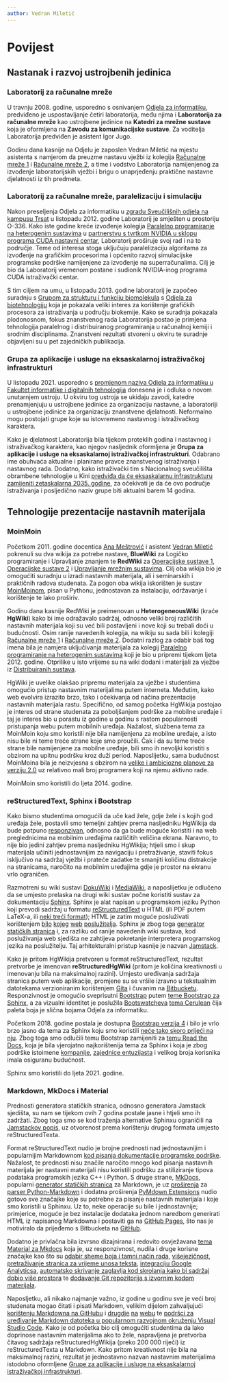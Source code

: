 ```yaml
---
author: Vedran Miletić
---
```


# Povijest

## Nastanak i razvoj ustrojbenih jedinica

### Laboratorij za računalne mreže

U travnju 2008. godine, usporedno s osnivanjem [Odjela za informatiku](https://www.inf.uniri.hr/), predviđeno je uspostavljanje četiri laboratorija, među njima i **Laboratorija za računalne mreže** kao ustrojbene jedinice na **Katedri za mrežne sustave** koja je oformljena na **Zavodu za komunikacijske sustave**. Za voditelja Laboratorija predviđen je asistent Igor Jugo.

Godinu dana kasnije na Odjelu je zaposlen Vedran Miletić na mjestu asistenta s namjerom da preuzme nastavu vježbi iz kolegija [Računalne mreže 1](nastava/kolegiji/RM1.md) i [Računalne mreže 2](nastava/kolegiji/RM2.md), a time i vodstvo Laboratorija namijenjenog za izvođenje laboratorijskih vježbi i brigu o unaprjeđenju praktične nastavne djelatnosti iz tih predmeta.

### Laboratorij za računalne mreže, paralelizaciju i simulaciju

Nakon preseljenja Odjela za informatiku u [zgradu Sveučilišnih odjela na kampusu Trsat](https://www.rijeka.hr/gradska-uprava/gradski-projekti/realizirani-projekti/ostala-velika-ulaganja/kampus-sveucilista-u-rijeci/) u listopadu 2012. godine Laboratorij je smješten u prostoriju O-336. Kako iste godine kreće izvođenje kolegija [Paralelno programiranje na heterogenim sustavima](nastava/kolegiji/PPHS.md) u [partnerstvu s tvrtkom NVIDIA u sklopu programa CUDA nastavni centar](partnerstva-i-suradnje.md#obrazovni-centar-za-graficke-procesore-gpu-education-center-bivsi-cuda-nastavni-centar-cuda-teaching-center), Laboratorij proširuje svoj rad i na to područje. Teme od interesa stoga uključuju paralelizaciju algoritama za izvođenje na grafičkim procesorima i općenito razvoj simulacijske programske podrške namijenjene za izvođenje na superračunalima. Cilj je bio da Laboratorij vremenom postane i sudionik NVIDIA-inog programa CUDA istraživački centar.

S tim ciljem na umu, u listopadu 2013. godine laboratorij je započeo suradnju s [Grupom za strukturu i funkciju biomolekula](https://svedruziclab.github.io/) s [Odjela za biotehnologiju](https://www.biotech.uniri.hr/) koja je pokazala veliki interes za korištenje grafičkih procesora za istraživanja u području biokemije. Kako se suradnja pokazala plodonosnom, fokus znanstvenog rada Laboratorija postao je primjena tehnologija paralelnog i distribuiranog programiranja u računalnoj kemiji i srodnim disciplinama. Znanstveni rezultati stvoreni u okviru te suradnje objavljeni su u pet zajedničkih publikacija.

### Grupa za aplikacije i usluge na eksaskalarnoj istraživačkoj infrastrukturi

U listopadu 2021. usporedno s [promjenom naziva Odjela za informatiku u Fakultet informatike i digitalnih tehnologija](https://www.inf.uniri.hr/11-hr/naslovnica/915-odjel-za-informatiku-postaje-fakultet-informatike-i-digitalnih-tehnologija) donesena je i odluka o novom unutarnjem ustroju. U okviru tog ustroja se ukidaju zavodi, katedre prenamjenjuju u ustrojbene jedinice za organizaciju nastavne, a laboratoriji u ustrojbene jedinice za organizaciju znanstvene djelatnosti. Neformalno mogu postojati grupe koje su istovremeno nastavnog i istraživačkog karaktera.

Kako je djelatnost Laboratorija bila tijekom proteklih godina i nastavnog i istraživačkog karaktera, kao njegov nasljednik oformljena je **Grupa za aplikacije i usluge na eksaskalarnoj istraživačkoj infrastrukturi**. Odabrano ime obuhvaća aktualne i planirane pravce znanstvenog istraživanja i nastavnog rada. Dodatno, kako istraživački tim s Nacionalnog sveučilišta obrambene tehnologije u Kini [predviđa da će eksaskalarnu infrastrukturu zamijeniti zetaskalarna 2035. godine](https://www.hpcwire.com/2018/12/06/zettascale-by-2035/), za očekivati je da će ovo područje istraživanja i posljedično naziv grupe biti aktualni barem 14 godina.

## Tehnologije prezentacije nastavnih materijala

### MoinMoin

Početkom 2011. godine docentica [Ana Meštrović](https://www.inf.uniri.hr/~amestrovic/) i asistent [Vedran Miletić](https://www.inf.uniri.hr/~vmiletic/) pokrenuli su dva wikija za potrebe nastave, **BlueWiki** za Logičko programiranje i Upravljanje znanjem te **RedWiki** za [Operacijske sustave 1](nastava/kolegiji/OS1.md), [Operacijske sustave 2](nastava/kolegiji/OS2.md) i [Upravljanje mrežnim sustavima](nastava/kolegiji/UMS.md). Cilj oba wikija bio je omogućiti suradnju u izradi nastavnih materijala, ali i seminarskih i praktičnih radova studenata. Za pogon oba wikija iskorišten je sustav [MoinMoinom](https://moinmo.in/), pisan u Pythonu, jednostavan za instalaciju, održavanje i korištenje te lako proširiv.

Godinu dana kasnije RedWiki je preimenovan u **HeterogeneousWiki** (kraće **HgWiki**) kako bi ime odražavalo sadržaj, odnosno veliki broj različitih nastavnih materijala koji su već bili postavljeni i nove koji su trebali doći u budućnosti. Osim ranije navedenih kolegija, na wikiju su sada bili i kolegiji [Računalne mreže 1](nastava/kolegiji/RM1.md) i [Računalne mreže 2](nastava/kolegiji/RM2.md). Dodatni razlog za odabir baš tog imena bila je namjera uključivanja materijala za kolegij [Paralelno programiranje na heterogenim sustavima](nastava/kolegiji/PPHS.md) koji je  bio u pripremi tijekom ljeta 2012. godine. Otprilike u isto vrijeme su na wiki dodani i materijali za vježbe iz [Distribuiranih sustava](nastava/kolegiji/DS.md).

HgWiki je uvelike olakšao pripremu materijala za vježbe i studentima omogućio pristup nastavnim materijalima putem interneta. Međutim, kako web evolvira izrazito brzo, tako i očekivanja od načina prezentacije nastavnih materijala rastu. Specifično, od samog početka HgWikija postojao je interes od strane studenata za poboljšanjem podrške za mobilne uređaje i taj je interes bio u porastu iz godine u godinu s rastom popularnosti pristupanja webu putem mobilnih uređaja. Nažalost, službena tema za MoinMoin koju smo koristili nije bila namijenjena za mobilne uređaje, a isto nisu bile ni teme treće strane koje smo proučili. Čak i da su teme treće strane bile namijenjene za mobilne uređaje, bili smo ih nevoljki koristiti s obzirom na upitnu podršku kroz duži period. Naposlijetku, sama budućnost MoinMoina bila je neizvjesna s obzirom na [velike i ambiciozne planove za verziju 2.0](https://moinmo.in/MoinMoin2.0) uz relativno mali broj programera koji na njemu aktivno rade.

MoinMoin smo koristili do ljeta 2014. godine.

### reStructuredText, Sphinx i Bootstrap

Kako bismo studentima omogućili da uče kad žele, gdje žele i s kojih god uređaja žele, postavili smo temeljni zahtjev prema nasljedniku HgWikija da bude potpuno [responzivan](https://en.wikipedia.org/wiki/Responsive_web_design), odnosno da ga bude moguće koristiti i na web preglednicima na mobilnim uređajima različitih veličina ekrana. Naravno, to nije bio jedini zahtjev prema nasljedniku HgWikija; htjeli smo i skup materijala učiniti jednostavnijim za navigaciju i pretraživanje, staviti fokus isključivo na sadržaj vježbi i prateće zadatke te smanjiti količinu distrakcije na stranicama, naročito na mobilnim uređajima gdje je prostor na ekranu vrlo ograničen.

Razmotreni su wiki sustavi [DokuWiki](https://www.dokuwiki.org/) i [MediaWiki](https://www.mediawiki.org/), a naposlijetku je odlučeno da se umjesto prelaska na drugi wiki sustav počne koristiti sustav za dokumentaciju [Sphinx](https://www.sphinx-doc.org/). Sphinx je alat napisan u programskom jeziku Python koji prevodi sadržaj u formatu [reStructuredText](https://docutils.sourceforge.io/rst.html) u HTML (ili PDF putem LaTeX-a, ili [neki treći format](https://www.sphinx-doc.org/en/master/usage/builders/index.html)); HTML je zatim moguće posluživati korištenjem [bilo](https://httpd.apache.org/) [kojeg](https://nginx.org/) [web](https://h2o.examp1e.net/) [poslužitelja](https://www.lighttpd.net/). Sphinx je zbog toga [generator statičkih stranica](https://jamstack.org/generators/) i, za razliku od ranije navedenih wiki sustava, kod posluživanja web sjedišta ne zahtijeva pokretanje interpretera programskog jezika na poslužitelju. Taj arhitekturalni pristup kasnije je nazvan [Jamstack](https://jamstack.org/).

Kako je pritom HgWikija pretvoren u format reStructuredText, rezultat pretvorbe je imenovan **reStructuredHgWiki** (pritom je količina kreativnosti u imenovanju bila na maksimalnoj razini). Umjesto uređivanja sadržaja stranica putem web aplikacije, promjene su se vršile izravno u tekstualnim datotekama verzioniranim korištenjem [Gita](https://git-scm.com/) i čuvanim na [Bitbucketu](https://bitbucket.org/). Responzivnost je omogućio sveprisutni [Bootstrap](https://getbootstrap.com/) putem [teme Bootstrap za Sphinx](https://ryan-roemer.github.io/sphinx-bootstrap-theme/), a za vizualni identitet je poslužila [Bootswatcheva](https://bootswatch.com/) [tema Cerulean](https://bootswatch.com/cerulean/) čija paleta boja je slična bojama Odjela za informatiku.

Početkom 2018. godine postala je dostupna [Bootstrap verzija 4](https://getbootstrap.com/docs/4.0/) i bilo je vrlo brzo jasno da tema za Sphinx koju smo koristili [neće tako skoro prijeći na nju](https://github.com/ryan-roemer/sphinx-bootstrap-theme/issues/146). Zbog toga smo odlučili temu Bootstrap zamijeniti za [temu Read the Docs](https://sphinx-rtd-theme.readthedocs.io/), koja je bila vjerojatno najkorištenija tema za Sphinx i koja je zbog podrške istoimene [kompanije](https://readthedocs.com/), [zajednice entuzijasta](https://readthedocs.org/) i velikog broja korisnika imala osiguranu budućnost.

Sphinx smo koristili do ljeta 2021. godine.

### Markdown, MkDocs i Material

Prednosti generatora statičkih stranica, odnosno generatora Jamstack sjedišta, su nam se tijekom ovih 7 godina postale jasne i htjeli smo ih zadržati. Zbog toga smo se kod traženja alternative Sphinxu ograničili na [Jamstackov popis](https://jamstack.org/generators/), uz otvorenost prema korištenju drugog formata umjesto reStructuredTexta.

Format reStructuredText nudio je brojne prednosti nad jednostavnijim i popularnijim Markdownom [kod pisanja dokumentacije programske podrške](https://www.zverovich.net/2016/06/16/rst-vs-markdown.html). Nažalost, te prednosti nisu značile naročito mnogo kod pisanja nastavnih materijala jer nastavni materijali nisu koristili podršku za stiliziranje tipova podataka programskih jezika C++ i Python. S druge strane, [MkDocs](https://www.mkdocs.org/), popularni [generator statičkih stranica](https://jamstack.org/generators/) za Markdown, je uz [proširenja](https://python-markdown.github.io/extensions/) za [parser Python-Markdown](https://python-markdown.github.io/) i dodatna proširenja [PyMdown Extensions](https://facelessuser.github.io/pymdown-extensions/) nudio gotovo sve značajke koje su potrebne za pisanje nastavnih materijala i koje smo koristili u Sphinxu. Uz to, neke operacije su bile i jednostavnije; primjerice, moguće je bez instalacije dodataka jednom naredbom generirati HTML iz napisanog Markdowna i postaviti ga na [GitHub Pages](https://pages.github.com/), što nas je motiviralo da prijeđemo s Bitbucketa na [GitHub](https://github.com/).

Dodatno je privlačna bila izvrsno dizajnirana i redovito osvježavana [tema Material za Mkdocs](https://squidfunk.github.io/mkdocs-material/) koja je, uz responzivnost, nudila i druge korisne značajke kao što su [odabir sheme boja i tamni način rada](https://squidfunk.github.io/mkdocs-material/setup/changing-the-colors/), [višejezičnost](https://squidfunk.github.io/mkdocs-material/setup/changing-the-language/), [pretraživanje stranica za vrijeme unosa teksta](https://squidfunk.github.io/mkdocs-material/setup/setting-up-site-search/), [integraciju Google Analyticsa](https://squidfunk.github.io/mkdocs-material/setup/setting-up-site-analytics/), [automatsko skrivanje zaglavlja kod skrolanja kako bi sadržaj dobio više prostora](https://squidfunk.github.io/mkdocs-material/setup/setting-up-the-header/) te [dodavanje Git repozitorija s izvornim kodom materijala](https://squidfunk.github.io/mkdocs-material/setup/adding-a-git-repository/).

Naposljetku, ali nikako najmanje važno, iz godine u godinu sve je veći broj studenata mogao čitati i pisati Markdown, velikim dijelom zahvaljujući [korištenju Markdowna na GitHubu](https://docs.github.com/en/github/writing-on-github/getting-started-with-writing-and-formatting-on-github/basic-writing-and-formatting-syntax) i [drugdje](https://www.reddit.com/) [na](https://stackexchange.com/) [webu](https://hackmd.io/) te [podršci za uređivanje Markdown datoteka u popularnom razvojnom okruženju Visual Studio Code](https://code.visualstudio.com/Docs/languages/markdown). Kako je od početka bio cilj omogućiti studentima da lako doprinose nastavnim materijalima ako to žele, napravljena je pretvorba čitavog sadržaja reStructuredHgWikija (preko 200 000 riječi) iz reStructuredTexta u Markdown. Kako pritom kreativnost nije bila na maksimalnoj razini, rezultat je jednostavno nazvan nastavnim materijalima istodobno oformljene [Grupe za aplikacije i usluge na eksaskalarnoj istraživačkoj infrastrukturi](index.md).
